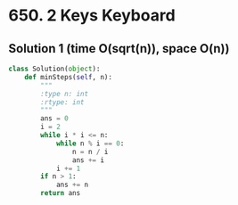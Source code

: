 # 650. 2 Keys Keyboard

## Solution 1 (time O(sqrt(n)), space O(n))

```python
class Solution(object):
    def minSteps(self, n):
        """
        :type n: int
        :rtype: int
        """
        ans = 0
        i = 2
        while i * i <= n:
            while n % i == 0:
                n = n / i
                ans += i
            i += 1
        if n > 1:
            ans += n
        return ans
```
